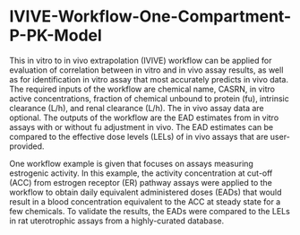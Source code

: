 # IVIVE-Workflow-One-Compartment-P-PK-Model

This in vitro to in vivo extrapolation (IVIVE) workflow can be applied for evaluation of correlation between in vitro and in vivo assay results, as well as for identification in vitro assay that most accurately predicts in vivo data. The required inputs of the workflow are chemical name, CASRN, in vitro active concentrations, fraction of chemical unbound to protein (fu), intrinsic clearance (L/h), and renal clearance (L/h). The in vivo assay data are optional. The outputs of the workflow are the EAD estimates from in vitro assays with or without fu adjustment in vivo. The EAD estimates can be compared to the effective dose levels (LELs) of in vivo assays that are user-provided. 

One workflow example is given that focuses on assays measuring estrogenic activity. In this example, the activity concentration at cut-off (ACC) from estrogen receptor (ER) pathway assays were applied to the workflow to obtain daily equivalent administered doses (EADs) that would result in a blood concentration equivalent to the ACC at steady state for a few chemicals. To validate the results, the EADs were compared to the LELs in rat uterotrophic assays from a highly-curated database. 
